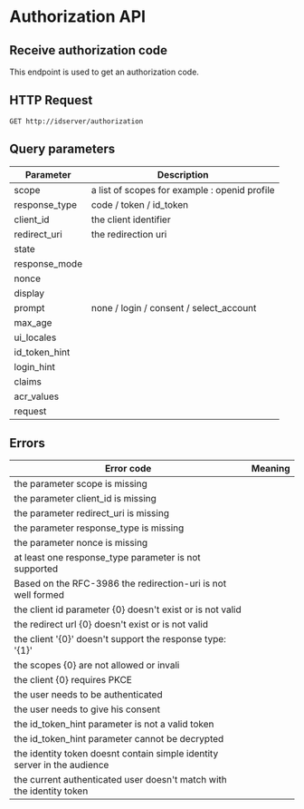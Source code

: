 # Authorization API

## Receive authorization code

This endpoint is used to get an authorization code.

## HTTP Request

`GET http://idserver/authorization`

## Query parameters

| Parameter     | Description                                   |
| ------------- | --------------------------------------------- |
| scope         | a list of scopes for example : openid profile |
| response_type | code / token / id_token                       |
| client_id     | the client identifier                         |
| redirect_uri  | the redirection uri                           |
| state         |                                               |
| response_mode |                                               |
| nonce         |                                               |
| display       |                                               |
| prompt        | none / login / consent / select_account       |
| max_age       |                                               |
| ui_locales    |                                               |
| id_token_hint |                                               |
| login_hint    |                                               |
| claims        |                                               |
| acr_values    |                                               |
| request       |                                               |

## Errors

| Error code                                                               | Meaning |
| ------------------------------------------------------------------------ | ------- |
| the parameter scope is missing                                           |         |
| the parameter client_id is missing                                       |         |
| the parameter redirect_uri is missing                                    |         |
| the parameter response_type is missing                                   |         |
| the parameter nonce is missing                                           |         |
| at least one response_type parameter is not supported                    |         |
| Based on the RFC-3986 the redirection-uri is not well formed             |         |
| the client id parameter {0} doesn't exist or is not valid                |         |
| the redirect url {0} doesn't exist or is not valid                       |         |
| the client '{0}' doesn't support the response type: '{1}'                |         |
| the scopes {0} are not allowed or invali                                 |         |
| the client {0} requires PKCE                                             |         |
| the user needs to be authenticated                                       |         |
| the user needs to give his consent                                       |         |
| the id_token_hint parameter is not a valid token                         |         |
| the id_token_hint parameter cannot be decrypted                          |         |
| the identity token doesnt contain simple identity server in the audience |         |
| the current authenticated user doesn't match with the identity token     |         |

